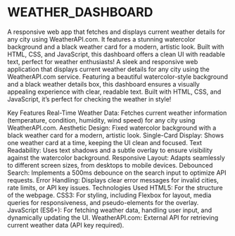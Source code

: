 # WEATHER_DASHBOARD
A responsive web app that fetches and displays current weather details for any city using WeatherAPI.com. It features a stunning watercolor background and a black weather card for a modern, artistic look. Built with HTML, CSS, and JavaScript, this dashboard offers a clean UI with readable text, perfect for weather enthusiasts!
A sleek and responsive web application that displays current weather details for any city using the WeatherAPI.com service. Featuring a beautiful watercolor-style background and a black weather details box, this dashboard ensures a visually appealing experience with clear, readable text. Built with HTML, CSS, and JavaScript, it’s perfect for checking the weather in style!

Key Features
Real-Time Weather Data: Fetches current weather information (temperature, condition, humidity, wind speed) for any city using WeatherAPI.com.
Aesthetic Design: Fixed watercolor background with a black weather card for a modern, artistic look.
Single-Card Display: Shows one weather card at a time, keeping the UI clean and focused.
Text Readability: Uses text shadows and a subtle overlay to ensure visibility against the watercolor background.
Responsive Layout: Adapts seamlessly to different screen sizes, from desktops to mobile devices.
Debounced Search: Implements a 500ms debounce on the search input to optimize API requests.
Error Handling: Displays clear error messages for invalid cities, rate limits, or API key issues.
Technologies Used
HTML5: For the structure of the webpage.
CSS3: For styling, including Flexbox for layout, media queries for responsiveness, and pseudo-elements for the overlay.
JavaScript (ES6+): For fetching weather data, handling user input, and dynamically updating the UI.
WeatherAPI.com: External API for retrieving current weather data (API key required).

